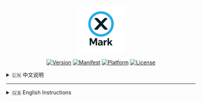 <p align="center">
  <img src="public/logo.png" alt="XMark Logo" width="128">
</p>

<p align="center">
  <a href="#"><img src="https://img.shields.io/badge/version-2.0.1-blue.svg" alt="Version"></a>
  <a href="https://developer.chrome.com/docs/extensions/mv3/intro/"><img src="https://img.shields.io/badge/Manifest-V3-green.svg" alt="Manifest"></a>
  <a href="#"><img src="https://img.shields.io/badge/Platform-Chrome%20Extension-orange.svg" alt="Platform"></a>
  <a href="LICENSE"><img src="https://img.shields.io/badge/License-MIT-yellow.svg" alt="License"></a>
</p>

<details>
<summary>🇨🇳 中文说明</summary>

## 🌟 项目简介

**XMark** 是一款专为 **X（前推特）** 打造的用户备注管理工具。  
它轻巧灵动，让你轻松为任意用户添加个性化备注，帮你记住每一个精彩瞬间——无论是日常关注的好友，还是灵感迸发的创作者，**XMark** 都能妥帖保存那些重要的注脚。  

除此之外，**XMark** 还支持 **数据备份与导入**，让你的心血永不丢失，随时随地恢复，伴你探索社交的无尽星辰。  

---

## ✨ 项目特点

- ⚡ **轻量简洁** — 无冗余代码，极速响应  
- 🖱 **零学习成本** — 简单易用，开箱即用  
- 🔒 **数据安全** — 支持备份与导入，安心无忧  
- 🔮 **拥抱未来** — 适配平台变化，持久可用  

---

## 🚀 快速开始

你可以选择以下两种方式使用 **XMark**：  

### 方式一：克隆项目
```bash
git clone https://github.com/jaxo4life/XMark.git
````

### 方式二：下载 ZIP

直接下载 ZIP，解压到本地文件夹。

然后打开 Chrome 浏览器：

1. 访问 `chrome://extensions/`
2. 打开 **开发者模式**
3. 点击 **加载已解压的扩展程序**，选择项目文件夹
4. 尽情享用你的 **XMark**！ 🎉

---

## 🤝 贡献 & 反馈

欢迎提出建议与贡献代码，让 **XMark** 更加出色！

</details>

---

<details>
<summary>🇬🇧 English Instructions</summary>

## 🌟 Introduction

**XMark** is a note-taking tool designed specifically for **X (formerly Twitter)**.
Lightweight and nimble, it allows you to easily add personalized notes to any user, helping you remember every special moment — whether it’s a friend you follow daily or a creator who inspires you, **XMark** will preserve those important annotations.

Additionally, **XMark** supports **exporting and importing** note data, ensuring your valuable notes are never lost and can be restored anytime, anywhere.

---

## ✨ Features

* ⚡ **Lightweight** — Fast and responsive
* 🖱 **Zero learning curve** — Easy to use, no setup required
* 🔒 **Secure data** — Backup and import support for peace of mind
* 🔮 **Future-proof** — Adaptable to platform changes

---

## 🚀 Quick Start

You can use **XMark** in two ways:

### Method 1: Clone the repository

```bash
git clone https://github.com/jaxo4life/XMark.git
```

### Method 2: Download ZIP

Download the ZIP and unzip it to a local folder.

Then open Chrome:

1. Go to `chrome://extensions/`
2. Enable **Developer mode**
3. Click **Load unpacked** and select the project folder
4. Enjoy **XMark**! 🎉

---

## 🤝 Contributing & Feedback

All suggestions and contributions are welcome to make **XMark** even better!

</details>